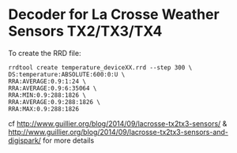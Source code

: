 # Decoder for La Crosse Weather Sensors TX2/TX3/TX4

To create the RRD file:

```
rrdtool create temperature_deviceXX.rrd --step 300 \
DS:temperature:ABSOLUTE:600:0:U \
RRA:AVERAGE:0.9:1:24 \
RRA:AVERAGE:0.9:6:35064 \
RRA:MIN:0.9:288:1826 \
RRA:AVERAGE:0.9:288:1826 \
RRA:MAX:0.9:288:1826
```

cf http://www.guillier.org/blog/2014/09/lacrosse-tx2tx3-sensors/ & http://www.guillier.org/blog/2014/09/lacrosse-tx2tx3-sensors-and-digispark/ for more details

